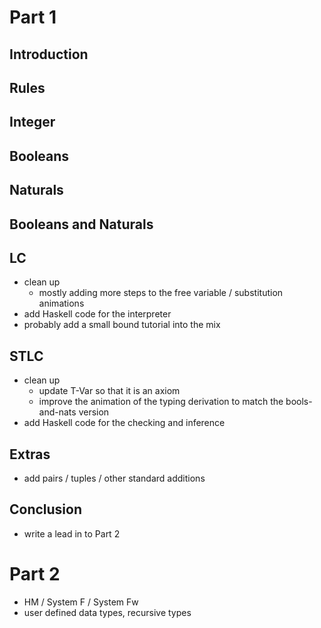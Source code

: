 
# Part 1
## Introduction
## Rules
## Integer
## Booleans
## Naturals
## Booleans and Naturals

## LC
- clean up
  - mostly adding more steps to the free variable / substitution animations
- add Haskell code for the interpreter
- probably add a small bound tutorial into the mix

## STLC
- clean up
  - update T-Var so that it is an axiom
  - improve the animation of the typing derivation to match the bools-and-nats version
- add Haskell code for the checking and inference

## Extras
- add pairs / tuples / other standard additions

## Conclusion
- write a lead in to Part 2

# Part 2

- HM / System F / System Fw
- user defined data types, recursive types


